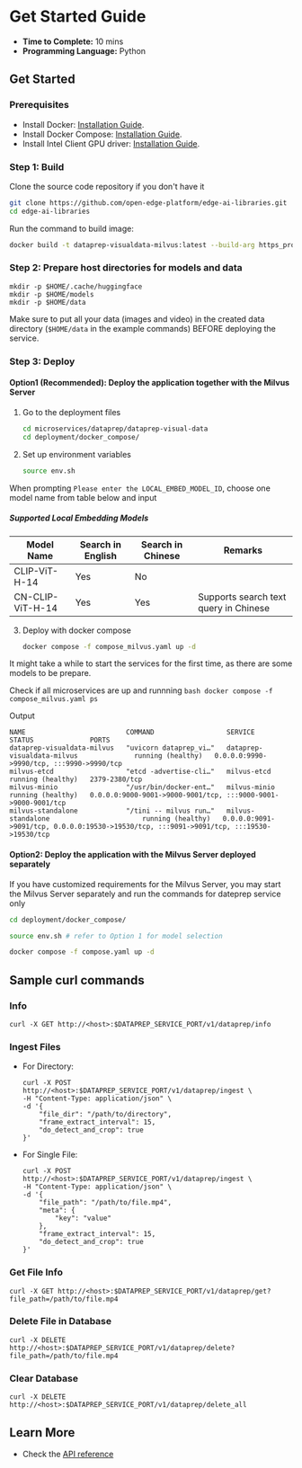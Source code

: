 # Get Started Guide

-   **Time to Complete:** 10 mins
-   **Programming Language:** Python

## Get Started

### Prerequisites
-    Install Docker: [Installation Guide](https://docs.docker.com/get-docker/).
-    Install Docker Compose: [Installation Guide](https://docs.docker.com/compose/install/).
-    Install Intel Client GPU driver: [Installation Guide](https://dgpu-docs.intel.com/driver/client/overview.html).

### Step 1: Build
Clone the source code repository if you don't have it

```bash
git clone https://github.com/open-edge-platform/edge-ai-libraries.git
cd edge-ai-libraries
```

Run the command to build image:

```bash
docker build -t dataprep-visualdata-milvus:latest --build-arg https_proxy=$https_proxy --build-arg http_proxy=$http_proxy --build-arg no_proxy=$no_proxy -f microservices/dataprep/dataprep-visual-data/src/Dockerfile .
```

### Step 2: Prepare host directories for models and data

```
mkdir -p $HOME/.cache/huggingface
mkdir -p $HOME/models
mkdir -p $HOME/data
```

Make sure to put all your data (images and video) in the created data directory (`$HOME/data` in the example commands) BEFORE deploying the service.

### Step 3: Deploy

#### Option1 (**Recommended**): Deploy the application together with the Milvus Server

1. Go to the deployment files

    ``` bash
    cd microservices/dataprep/dataprep-visual-data
    cd deployment/docker_compose/
    ```

2.  Set up environment variables

    ``` bash
    source env.sh
    ```

When prompting `Please enter the LOCAL_EMBED_MODEL_ID`, choose one model name from table below and input

##### Supported Local Embedding Models

| Model Name                          | Search in English | Search in Chinese | Remarks|
|-------------------------------------|----------------------|---------------------|---------------|
| CLIP-ViT-H-14                        | Yes                  | No                 |            |
| CN-CLIP-ViT-H-14              | Yes                  | Yes                  | Supports search text query in Chinese       | 


3.  Deploy with docker compose

    ``` bash
    docker compose -f compose_milvus.yaml up -d
    ```

It might take a while to start the services for the first time, as there are some models to be prepare.

Check if all microservices are up and runnning
    ```bash
    docker compose -f compose_milvus.yaml ps
    ```

Output 
```
NAME                         COMMAND                  SERVICE                                 STATUS              PORTS
dataprep-visualdata-milvus   "uvicorn dataprep_vi…"   dataprep-visualdata-milvus              running (healthy)   0.0.0.0:9990->9990/tcp, :::9990->9990/tcp
milvus-etcd                  "etcd -advertise-cli…"   milvus-etcd                             running (healthy)   2379-2380/tcp
milvus-minio                 "/usr/bin/docker-ent…"   milvus-minio                            running (healthy)   0.0.0.0:9000-9001->9000-9001/tcp, :::9000-9001->9000-9001/tcp
milvus-standalone            "/tini -- milvus run…"   milvus-standalone                       running (healthy)   0.0.0.0:9091->9091/tcp, 0.0.0.0:19530->19530/tcp, :::9091->9091/tcp, :::19530->19530/tcp
```

#### Option2: Deploy the application with the Milvus Server deployed separately
If you have customized requirements for the Milvus Server, you may start the Milvus Server separately and run the commands for dateprep service only

``` bash
cd deployment/docker_compose/

source env.sh # refer to Option 1 for model selection

docker compose -f compose.yaml up -d
```

## Sample curl commands

### Info

```curl
curl -X GET http://<host>:$DATAPREP_SERVICE_PORT/v1/dataprep/info
```

### Ingest Files

-    For Directory:
        ```curl
        curl -X POST http://<host>:$DATAPREP_SERVICE_PORT/v1/dataprep/ingest \
        -H "Content-Type: application/json" \
        -d '{
            "file_dir": "/path/to/directory",
            "frame_extract_interval": 15,
            "do_detect_and_crop": true
        }'
        ```

-    For Single File:
        ```curl
        curl -X POST http://<host>:$DATAPREP_SERVICE_PORT/v1/dataprep/ingest \
        -H "Content-Type: application/json" \
        -d '{
            "file_path": "/path/to/file.mp4",
            "meta": {
                "key": "value"
            },
            "frame_extract_interval": 15,
            "do_detect_and_crop": true
        }'
        ```

### Get File Info

```curl
curl -X GET http://<host>:$DATAPREP_SERVICE_PORT/v1/dataprep/get?file_path=/path/to/file.mp4
```

### Delete File in Database

```curl
curl -X DELETE http://<host>:$DATAPREP_SERVICE_PORT/v1/dataprep/delete?file_path=/path/to/file.mp4
```

### Clear Database

```curl
curl -X DELETE http://<host>:$DATAPREP_SERVICE_PORT/v1/dataprep/delete_all
```

## Learn More

-    Check the [API reference](./api-reference.md)


